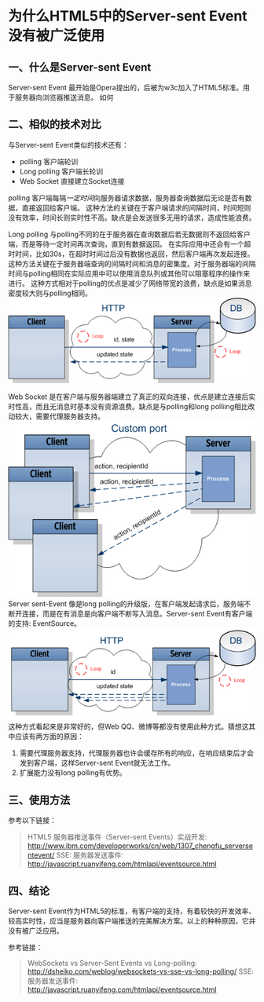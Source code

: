 # 为什么HTML5中的Server-sent Event没有被广泛使用
## 一、什么是Server-sent Event
Server-sent Event 最开始是Opera提出的，后被为w3c加入了HTML5标准。用于服务器向浏览器推送消息。
如何
## 二、相似的技术对比
与Server-sent Event类似的技术还有：
- polling 客户端轮训
- Long polling 客户端长轮训
- Web Socket 直接建立Socket连接

polling 客户端每隔*一定时间*向服务器请求数据，服务器查询数据后无论是否有数据，直接返回给客户端。
这种方法的关键在于客户端请求的间隔时间，时间短则没有效率，时间长则实时性不高。缺点是会发送很多无用的请求，造成性能浪费。

Long polling 与polling不同的在于服务器在查询数据后若无数据则不返回给客户端，而是等待一定时间再次查询，直到有数据返回。
在实际应用中还会有一个超时时间，比如30s，在超时时间过后没有数据也返回，然后客户端再次发起连接。
这种方法关键在于服务器端查询的间隔时间和消息的密集度。对于服务器端的间隔时间与polling相同在实际应用中可以使用消息队列或其他可以阻塞程序的操作来进行。
这种方式相对于polling的优点是减少了网络带宽的浪费，缺点是如果消息密度较大则与polling相同。
![](../images/long-polling.png)

Web Socket 是在客户端与服务器端建立了真正的双向连接，优点是建立连接后实时性高，而且无消息时基本没有资源浪费。缺点是与polling和long polliing相比改动较大，需要代理服务器支持。
![](../images/websocket.png)
Server sent-Event 像是long polling的升级版，在客户端发起请求后，服务端不断开连接，而是在有消息是向客户端不断写入消息。Server-sent Event有客户端的支持: EventSource。
![](../images/server-sent-event.png)
这种方式看起来是非常好的，但Web QQ、微博等都没有使用此种方式。猜想这其中应该有两方面的原因：
1. 需要代理服务器支持，代理服务器也许会缓存所有的响应，在响应结束后才会发到客户端，这样Server-sent Event就无法工作。
2. 扩展能力没有long polling有优势。
## 三、使用方法
参考以下链接：
> HTML5 服务器推送事件（Server-sent Events）实战开发: <http://www.ibm.com/developerworks/cn/web/1307_chengfu_serversentevent/>
> SSE: 服务器发送事件: <http://javascript.ruanyifeng.com/htmlapi/eventsource.html>
## 四、结论
Server-sent Event作为HTML5的标准，有客户端的支持，有着较快的开发效率、较高实时性，应当是服务器向客户端推送的完美解决方案。以上的种种原因，它并没有被广泛应用。

参考链接：
> WebSockets vs Server-Sent Events vs Long-polling: <http://dsheiko.com/weblog/websockets-vs-sse-vs-long-polling/>
> SSE: 服务器发送事件: <http://javascript.ruanyifeng.com/htmlapi/eventsource.html>